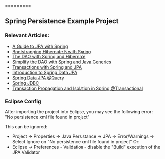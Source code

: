 =========

## Spring Persistence Example Project


### Relevant Articles: 
- [A Guide to JPA with Spring](https://www.baeldung.com/the-persistence-layer-with-spring-and-jpa)
- [Bootstrapping Hibernate 5 with Spring](http://www.baeldung.com/hibernate-5-spring)
- [The DAO with Spring and Hibernate](http://www.baeldung.com/persistence-layer-with-spring-and-hibernate)
- [Simplify the DAO with Spring and Java Generics](https://www.baeldung.com/simplifying-the-data-access-layer-with-spring-and-java-generics)
- [Transactions with Spring and JPA](https://www.baeldung.com/transaction-configuration-with-jpa-and-spring)
- [Introduction to Spring Data JPA](http://www.baeldung.com/the-persistence-layer-with-spring-data-jpa)
- [Spring Data JPA @Query](http://www.baeldung.com/spring-data-jpa-query)
- [Spring JDBC](https://www.baeldung.com/spring-examples.persistence.jdbc-jdbctemplate)
- [Transaction Propagation and Isolation in Spring @Transactional](https://www.baeldung.com/spring-transactional-propagation-isolation)

### Eclipse Config 
After importing the project into Eclipse, you may see the following error:  
"No persistence xml file found in project"

This can be ignored: 
- Project -> Properties -> Java Persistance -> JPA -> Error/Warnings -> Select Ignore on "No persistence xml file found in project"
Or: 
- Eclipse -> Preferences - Validation - disable the "Build" execution of the JPA Validator 

